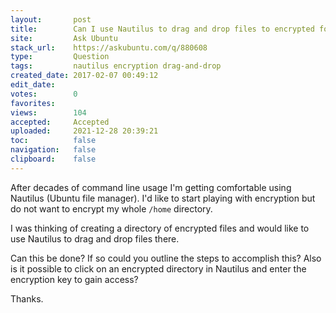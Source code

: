 ```yaml
---
layout:       post
title:        Can I use Nautilus to drag and drop files to encrypted folder?
site:         Ask Ubuntu
stack_url:    https://askubuntu.com/q/880608
type:         Question
tags:         nautilus encryption drag-and-drop
created_date: 2017-02-07 00:49:12
edit_date:    
votes:        0
favorites:    
views:        104
accepted:     Accepted
uploaded:     2021-12-28 20:39:21
toc:          false
navigation:   false
clipboard:    false
---
```


After decades of command line usage I'm getting comfortable using Nautilus (Ubuntu file manager). I'd like to start playing with encryption but do not want to encrypt my whole `/home` directory.

I was thinking of creating a directory of encrypted files and would like to use Nautilus to drag and drop files there.

Can this be done? If so could you outline the steps to accomplish this? Also is it possible to click on an encrypted directory in Nautilus and enter the encryption key to gain access?

Thanks.

